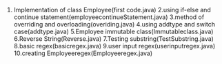 1. Implementation of class Employee(first code.java)
2.using if-else and continue statement(employeecontinueStatement.java)
3.method of overriding and overloading(overiding.java)
4.using addtype and switch case(addtype.java)
5.Employee immutable class(Immutableclass.java)
6.Reverse String(Reverse.java)
7.Testing substring(TestSubstring.java)
8.basic regex(basicregex.java)
9.user input regex(userinputregex.java)
10.creating Employeeregex(Employeeregex.java)
